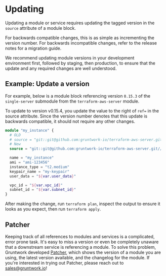 # Updating

Updating a module or service requires updating the tagged version in the `source` attribute of a module block.

For backwards compatible changes, this is as simple as incrementing the version number. For backwards incompatible changes, refer to the release notes for a migration guide.

We recommend updating module versions in your development environment first, followed by staging, then production, to ensure that the update and any required changes are well understood.

## Example: Update a version

For example, below is a module block referencing version `0.15.3` of the `single-server` submodule from the `terraform-aws-server` module.

To update to version v0.15.4, you update the value to the right of `ref=` in the source attribute. Since the version number denotes that this update is backwards compatible, it should not require any other changes.

```tf
module "my_instance" {
  # OLD
  # source = "git::git@github.com:gruntwork-io/terraform-aws-server.git//modules/single-server?ref=v0.15.3"
  # New
  source = "git::git@github.com:gruntwork-io/terraform-aws-server.git//modules/single-server?ref=v0.15.4" <- updated ref

  name = "my_instance"
  ami = "ami-123456"
  instance_type = "t2.medium"
  keypair_name = "my-keypair"
  user_data = "${var.user_data}"

  vpc_id = "${var.vpc_id}"
  subnet_id = "${var.subnet_id}"
}
```

After making the change, run `terraform plan`, inspect the output to ensure it looks as you expect, then run `terraform apply`.

## Patcher

Keeping track of all references to modules and services is a complicated, error prone task. It's easy to miss a version or even be completely unaware that a downstream service is referencing a module. To solve this problem, Gruntwork developed [Patcher](https://docs.gruntwork.io/guides/stay-up-to-date/patcher), which shows the version of a module you are using, the latest version available, and the changelog for the module. If you're interested in trying out Patcher, please reach out to sales@gruntwork.io!



<!-- ##DOCS-SOURCER-START
{
  "sourcePlugin": "local-copier",
  "hash": "84309ddbff6bf6b820551de46c93b295"
}
##DOCS-SOURCER-END -->

